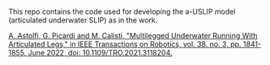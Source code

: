 This repo contains the code used for developing the a-USLIP model (articulated underwater SLIP) as in the work. 


[ A. Astolfi, G. Picardi and M. Calisti, "Multilegged Underwater Running With Articulated Legs," in IEEE Transactions on Robotics, vol. 38, no. 3, pp. 1841-1855, June 2022, doi: 10.1109/TRO.2021.3118204.
](https://ieeexplore.ieee.org/stamp/stamp.jsp?tp=&arnumber=9600887)
